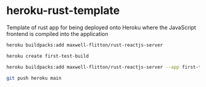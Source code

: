 # heroku-rust-template
Template of rust app for being deployed onto Heroku where the JavaScript frontend is compiled into the application




```bash
heroku buildpacks:add maxwell-flitton/rust-reactjs-server
```

```bash
heroku create first-test-build
```

```bash
heroku buildpacks:add maxwell-flitton/rust-reactjs-server --app first-test-build
```


```bash
git push heroku main
```